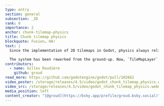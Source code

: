 ```yaml
---
type: entry
section: general
subsection: _2D
rank: 0
importance: 2
anchor: chunk-tilemap-physics
title: Chunk tilemap physics
blockquote: Fusion… HA!
text: |
  Since the implementation of 2D tilemaps in Godot, physics always relied on the concept of "one tile, one body". While it works for most games, it can easily lead to performance issues on 2D scenes relying on physics as the number of bodies is extremely wasteful.

  The system has been reworked from the ground-up. Now, `TileMapLayer` physics merge cell shapes into bigger collision shapes, whenever possible.
contributors:
  - name: Gilles Roudière
    github: groud
read_more: https://github.com/godotengine/godot/pull/102662
video_poster: /storage/releases/4.5/video/godot_chunk_tilemap_physics.webp
video_src: /storage/releases/4.5/video/godot_chunk_tilemap_physics.webm
media_position: left
content_creator: "[@groud](https://bsky.app/profile/groud.bsky.social)"
---
```

